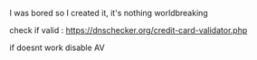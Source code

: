 I was bored so I created it, it's nothing worldbreaking

check if valid : https://dnschecker.org/credit-card-validator.php

if doesnt work disable AV
